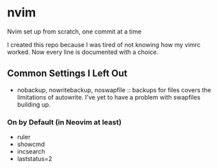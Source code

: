 # nvim
Nvim set up from scratch, one commit at a time

I created this repo because I was tired of not knowing how my vimrc worked. Now every line is documented with a choice.

## Common Settings I Left Out
- nobackup, nowritebackup, noswapfile :: backups for files covers the limitations of autowrite. I've yet to have a problem with swapfiles building up.

### On by Default (in Neovim at least)
- ruler
- showcmd
- incsearch
- laststatus=2
